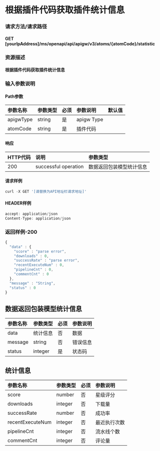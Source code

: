 # 根据插件代码获取插件统计信息

### 请求方法/请求路径

#### GET  \[yourIpAddress\]/ms/openapi/api/apigw/v3/atoms/{atomCode}/statistic

### 资源描述

#### 根据插件代码获取插件统计信息

### 输入参数说明

#### Path参数

| 参数名称 | 参数类型 | 必须 | 参数说明 | 默认值 |
| :--- | :--- | :--- | :--- | :--- |
| apigwType | string | 是 | apigw Type |  |
| atomCode | string | 是 | 插件代码 |  |

#### 响应

| HTTP代码 | 说明 | 参数类型 |
| :--- | :--- | :--- |
| 200 | successful operation | 数据返回包装模型统计信息 |

#### 请求样例

```javascript
curl -X GET '[请替换为API地址栏请求地址]'
```

#### HEADER样例

```javascript
accept: application/json
Content-Type: application/json
```

### 返回样例-200

```javascript
{
  "data" : {
    "score" : "parse error",
    "downloads" : 0,
    "successRate" : "parse error",
    "recentExecuteNum" : 0,
    "pipelineCnt" : 0,
    "commentCnt" : 0
  },
  "message" : "String",
  "status" : 0
}
```

## 数据返回包装模型统计信息

| 参数名称 | 参数类型 | 必须 | 参数说明 |
| :--- | :--- | :--- | :--- |
| data | 统计信息 | 否 | 数据 |
| message | string | 否 | 错误信息 |
| status | integer | 是 | 状态码 |

## 统计信息

| 参数名称 | 参数类型 | 必须 | 参数说明 |
| :--- | :--- | :--- | :--- |
| score | number | 否 | 星级评分 |
| downloads | integer | 否 | 下载量 |
| successRate | number | 否 | 成功率 |
| recentExecuteNum | integer | 否 | 最近执行次数 |
| pipelineCnt | integer | 否 | 流水线个数 |
| commentCnt | integer | 否 | 评论量 |

